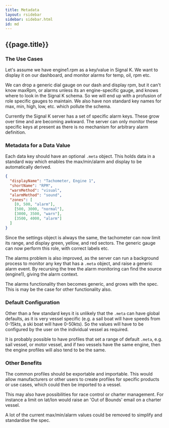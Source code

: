 ```yaml
---
title: Metadata
layout: rsidebar
sidebar: sidebar.html
id: md
---
```


## {{page.title}}

### The Use Cases

Let's assume we have engine1.rpm as a key/value in Signal K. We want to display it on our dashboard, and monitor alarms
for temp, oil, rpm etc.

We can drop a generic dial gauge on our dash and display rpm, but it can't know maxRpm, or alarms unless its an
engine-specific gauge, and knows where to look in the Signal K schema. So we will end up with a profusion of role
specific gauges to maintain. We also have non standard key names for max, min, high, low, etc. which pollute the schema.

Currently the Signal K server has a set of specific alarm keys. These grow over time and are becoming awkward. The
server can only monitor these specific keys at present as there is no mechanism for arbitrary alarm definition.

### Metadata for a Data Value

Each data key should have an optional `.meta` object. This holds data in a standard way which enables the max/min/alarm
and display to be automatically derived.

```json
{
  "displayName": "Tachometer, Engine 1",
  "shortName": "RPM",
  "warnMethod": "visual",
  "alarmMethod": "sound",
  "zones": [
    [0, 500, "alarm"],
    [500, 3000, "normal"],
    [3000, 3500, "warn"],
    [3500, 4000, "alarm"]
  ]
}
```

Since the settings object is always the same, the tachometer can now limit its range, and display green, yellow, and red
sectors. The generic gauge can now perform this role, with correct labels etc.

The alarms problem is also improved, as the server can run a background process to monitor any key that has a `.meta`
object, and raise a generic alarm event. By recursing the tree the alarm monitoring can find the source (engine1),
giving the alarm context.

The alarms functionality then becomes generic, and grows with the spec. This is may be the case for other functionality
also.

### Default Configuration

Other than a few standard keys it is unlikely that the `.meta` can have global defaults, as it is very vessel specific
(e.g. a sail boat will have speeds from 0-15kts, a ski boat will have 0-50kts). So the values will have to be configured
by the user on the individual vessel as required.

It is probably possible to have profiles that set a range of default `.meta`, e.g. sail vessel, or motor vessel, and if
two vessels have the same engine, then the engine profiles will also tend to be the same.

### Other Benefits

The common profiles should be exportable and importable. This would allow manufacturers or other users to create
profiles for specific products or use cases, which could then be imported to a vessel.

This may also have possibilities for race control or charter management. For instance a limit on lat/lon would raise an
'Out of Bounds' email on a charter vessel.

A lot of the current max/min/alarm values could be removed to simplify and standardise the spec.
